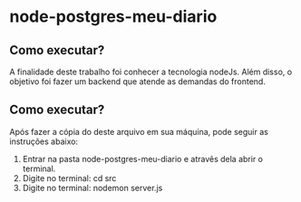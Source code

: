 # node-postgres-meu-diario
<h2>Como executar?</h2>
<p>A finalidade deste trabalho foi conhecer a tecnologia nodeJs. Além disso, o objetivo foi fazer um backend que atende as demandas do frontend.</p>
<h2>Como executar?</h2>
<p>Após fazer a cópia do deste arquivo em sua máquina, pode seguir as instruções abaixo:</p>
<ol>
  <li>Entrar na pasta node-postgres-meu-diario e atravês dela abrir o terminal.</li>
  <li>Digite no terminal: cd src</li>
  <li>Digite no terminal: nodemon server.js</li>
</ol>

